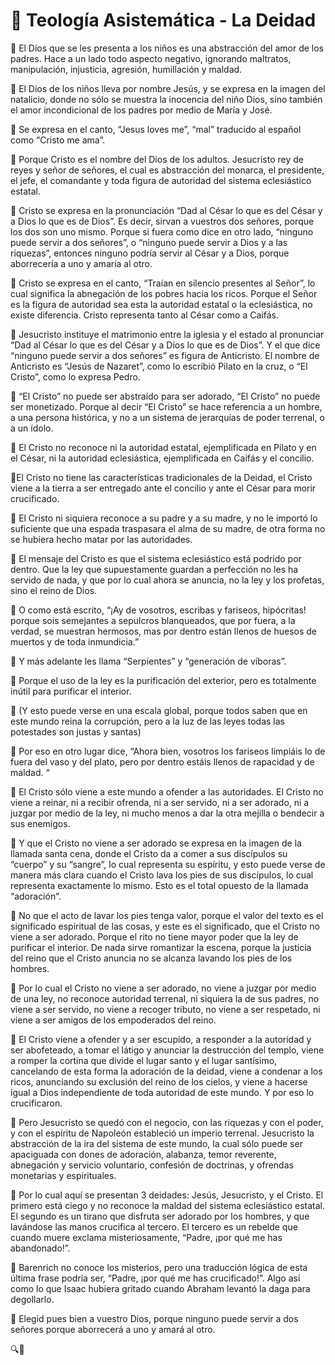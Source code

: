 # 📌 Teología Asistemática - La Deidad

🔹 El Dios que se les presenta a los niños es una abstracción del amor de los padres. Hace a un lado todo aspecto negativo, ignorando maltratos, manipulación, injusticia, agresión, humillación y maldad. 

🔹 El Dios de los niños lleva por nombre Jesús, y se expresa en la imagen del natalicio, donde no sólo se muestra la inocencia del niño Dios, sino también el amor incondicional de los padres por medio de María y José. 

🔹 Se expresa en el canto, “Jesus loves me”, “mal” traducido al español como “Cristo me ama”.

🔹 Porque Cristo es el nombre del Dios de los adultos. Jesucristo rey de reyes y señor de señores, el cual es abstracción del monarca, el presidente, el jefe, el comandante y toda figura de autoridad del sistema eclesiástico estatal. 

🔹 Cristo se expresa en la pronunciación “Dad al César lo que es del César y a Dios lo que es de Dios”. Es decir, sirvan a vuestros dos señores, porque los dos son uno mismo. Porque si fuera como dice en otro lado, “ninguno puede servir a dos señores”, o “ninguno puede servir a Dios y a las riquezas”, entonces ninguno podría servir al César y a Dios, porque aborrecería a uno y amaría al otro.

🔹 Cristo se expresa en el canto, “Traían en silencio presentes al Señor”, lo cual significa la abnegación de los pobres hacia los ricos. Porque el Señor es la figura de autoridad sea esta la autoridad estatal o la eclesiástica, no existe diferencia. Cristo representa tanto al César como a Caifás.

🔹 Jesucristo instituye el matrimonio entre la iglesia y el estado al pronunciar “Dad al César lo que es del César y a Dios lo que es de Dios”. Y el que dice “ninguno puede servir a dos señores” es figura de Anticristo. El nombre de Anticristo es “Jesús de Nazaret”, como lo escribió Pilato en la cruz, o “El Cristo”, como lo expresa Pedro.

🔹 “El Cristo” no puede ser abstraído para ser adorado, “El Cristo” no puede ser monetizado. Porque al decir “El Cristo” se hace referencia a un hombre, a una persona histórica, y no a un sistema de jerarquías de poder terrenal, o a un ídolo.

🔹 El Cristo no reconoce ni la autoridad estatal, ejemplificada en Pilato y en el César, ni la autoridad eclesiástica, ejemplificada en Caifás y el concilio. 

🔹El Cristo no tiene las características tradicionales de la Deidad, el Cristo viene a la tierra a ser entregado ante el concilio y ante el César para morir crucificado. 

🔹 El Cristo ni siquiera reconoce a su padre y a su madre, y no le importó lo suficiente que una espada traspasara el alma de su madre, de otra forma no se hubiera hecho matar por las autoridades. 

🔹 El mensaje del Cristo es que el sistema eclesiástico está podrido por dentro. Que la ley que supuestamente guardan a perfección no les ha servido de nada, y que por lo cual ahora se anuncia, no la ley y los profetas, sino el reino de Dios. 

🔹 O como está escrito, “¡Ay de vosotros, escribas y fariseos, hipócritas! porque sois semejantes a sepulcros blanqueados, que por fuera, a la verdad, se muestran hermosos, mas por dentro están llenos de huesos de muertos y de toda inmundicia.”

🔹 Y más adelante les llama “Serpientes” y “generación de víboras”.

🔹 Porque el uso de la ley es la purificación del exterior, pero es totalmente inútil para purificar el interior. 

🔹 (Y esto puede verse en una escala global, porque todos saben que en este mundo reina la corrupción, pero a la luz de las leyes todas las potestades son justas y santas) 

🔹 Por eso en otro lugar dice, “Ahora bien, vosotros los fariseos limpiáis lo de fuera del vaso y del plato, pero por dentro estáis llenos de rapacidad y de maldad. “

🔹 El Cristo sólo viene a este mundo a ofender a las autoridades. El Cristo no viene a reinar, ni a recibir ofrenda, ni a ser servido, ni a ser adorado, ni a juzgar por medio de la ley, ni mucho menos a dar la otra mejilla o bendecir a sus enemigos. 

🔹 Y que el Cristo no viene a ser adorado se expresa en la imagen de la llamada santa cena, donde el Cristo da a comer a sus discípulos su “cuerpo” y su “sangre”, lo cual representa su espíritu, y esto puede verse de manera más clara cuando el Cristo lava los pies de sus discípulos, lo cual representa exactamente lo mismo. Esto es el total opuesto de la llamada “adoración”. 

🔹 No que el acto de lavar los pies tenga valor, porque el valor del texto es el significado espiritual de las cosas, y este es el significado, que el Cristo no viene a ser adorado. Porque el rito no tiene mayor poder que la ley de purificar el interior. De nada sirve romantizar la escena, porque la justicia del reino que el Cristo anuncia no se alcanza lavando los pies de los hombres.

🔹 Por lo cual el Cristo no viene a ser adorado, no viene a juzgar por medio de una ley, no reconoce autoridad terrenal, ni siquiera la de sus padres, no viene a ser servido, no viene a recoger tributo, no viene a ser respetado, ni viene a ser amigos de los empoderados del reino. 

🔹 El Cristo viene a ofender y a ser escupido, a responder a la autoridad y ser abofeteado, a tomar el látigo y anunciar la destrucción del templo, viene a romper la cortina que divide el lugar santo y el lugar santísimo, cancelando de esta forma la adoración de la deidad, viene a condenar a los ricos, anunciando su exclusión del reino de los cielos, y viene a hacerse igual a Dios independiente de toda autoridad de este mundo. Y por eso lo crucificaron. 

🔹 Pero Jesucristo se quedó con el negocio, con las riquezas y con el poder, y con el espíritu de Napoleón estableció un imperio terrenal. Jesucristo la abstracción de la ira del sistema de este mundo, la cual sólo puede ser apaciguada con dones de adoración, alabanza, temor reverente, abnegación y servicio voluntario, confesión de doctrinas, y ofrendas monetarias y espirituales. 

🔹 Por lo cual aquí se presentan 3 deidades: Jesús, Jesucristo, y el Cristo. El primero está ciego y no reconoce la maldad del sistema eclesiástico estatal. El segundo es un tirano que disfruta ser adorado por los hombres, y que lavándose las manos crucifica al tercero. El tercero es un rebelde que cuando muere exclama misteriosamente, “Padre, ¡por qué me has abandonado!”. 

🔹 Barenrich no conoce los misterios, pero una traducción lógica de esta última frase podría ser, “Padre, ¡por qué me has crucificado!”. Algo así como lo que Isaac hubiera gritado cuando Abraham levantó la daga para degollarlo.

🔹 Elegid pues bien a vuestro Dios, porque ninguno puede servir a dos señores porque aborrecerá a uno y amará al otro. 

🔍🐢
